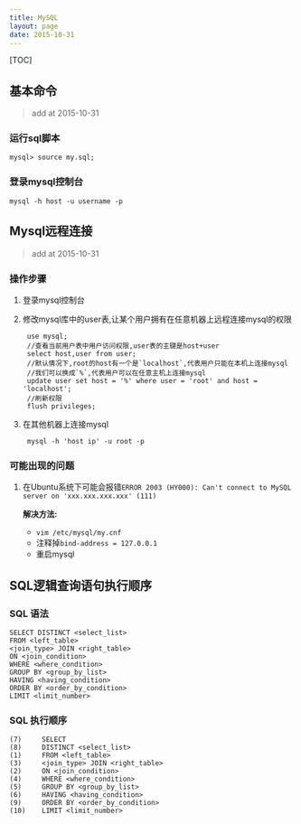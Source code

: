 ```yaml
---
title: MySQL
layout: page
date: 2015-10-31
---
```

[TOC]

## 基本命令
> add at 2015-10-31

### 运行sql脚本
    mysql> source my.sql;

### 登录mysql控制台
    mysql -h host -u username -p

## Mysql远程连接
> add at 2015-10-31

### 操作步骤
1. 登录mysql控制台
2. 修改mysql库中的user表,让某个用户拥有在任意机器上远程连接mysql的权限

        use mysql;
        //查看当前用户表中用户访问权限,user表的主键是host+user
        select host,user from user;
        //默认情况下,root的host有一个是`localhost`,代表用户只能在本机上连接mysql
        //我们可以换成`%`,代表用户可以在任意主机上连接mysql
        update user set host = '%' where user = 'root' and host = 'localhost';
        //刷新权限
        flush privileges;

3. 在其他机器上连接mysql

        mysql -h 'host ip' -u root -p

### 可能出现的问题
1. 在Ubuntu系统下可能会报错`ERROR 2003 (HY000): Can't connect to MySQL server on 'xxx.xxx.xxx.xxx' (111)`

    **解决方法:**

    - `vim /etc/mysql/my.cnf`
    - 注释掉`bind-address = 127.0.0.1`
    - 重启mysql

## SQL逻辑查询语句执行顺序
### SQL 语法
```
SELECT DISTINCT <select_list>
FROM <left_table>
<join_type> JOIN <right_table>
ON <join_condition>
WHERE <where_condition>
GROUP BY <group_by_list>
HAVING <having_condition>
ORDER BY <order_by_condition>
LIMIT <limit_number>
```

### SQL 执行顺序
```
(7)     SELECT
(8)     DISTINCT <select_list>
(1)     FROM <left_table>
(3)     <join_type> JOIN <right_table>
(2)     ON <join_condition>
(4)     WHERE <where_condition>
(5)     GROUP BY <group_by_list>
(6)     HAVING <having_condition>
(9)     ORDER BY <order_by_condition>
(10)    LIMIT <limit_number>
```

